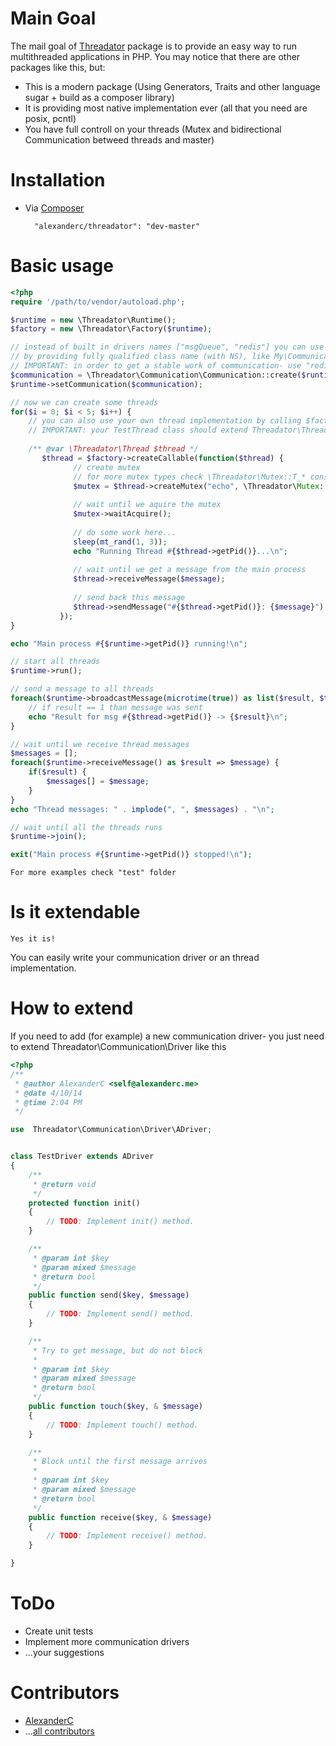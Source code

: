 # Main Goal
The mail goal of [Threadator](https://github.com/AlexanderC/Threadator) package is to provide an easy way to run multithreaded applications in PHP.
You may notice that there are other packages like this, but:

- This is a modern package (Using Generators, Traits and other language sugar + build as a composer library)
- It is providing most native implementation ever (all that you need are posix, pcntl)
- You have full controll on your threads (Mutex and bidirectional Communication betweed threads and master)

# Installation
- Via [Composer](https://getcomposer.org/)

		"alexanderc/threadator": "dev-master"

# Basic usage
```php
<?php
require '/path/to/vendor/autoload.php';

$runtime = new \Threadator\Runtime();
$factory = new \Threadator\Factory($runtime);

// instead of built in drivers names ["msgQueue", "redis"] you can use your own driver
// by providing fully qualified class name (with NS), like My\CommunicationDriver\TestDriver
// IMPORTANT: in order to get a stable work of communication- use "redis" instead of "msgQueue"
$communication = \Threadator\Communication\Communication::create($runtime, 'msgQueue' /* 'redis', ['127.0.0.1'] */ );
$runtime->setCommunication($communication);

// now we can create some threads
for($i = 0; $i < 5; $i++) {
	// you can also use your own thread implementation by calling $factory->create("You\\Thread\\Implementation\\TestThread");
	// IMPORTANT: your TestThread class should extend Threadator\Thread
	
    /** @var \Threadator\Thread $thread */
       $thread = $factory->createCallable(function($thread) {
              // create mutex
			  // for more mutex types check \Threadator\Mutex::T_* constants
              $mutex = $thread->createMutex("echo", \Threadator\Mutex::T_FUNCTION);
			  
			  // wait until we aquire the mutex
			  $mutex->waitAcquire();
			  
			  // do some work here...
			  sleep(mt_rand(1, 3));
			  echo "Running Thread #{$thread->getPid()}...\n";
			  
			  // wait until we get a message from the main process
              $thread->receiveMessage($message);
			  
			  // send back this message
              $thread->sendMessage("#{$thread->getPid()}: {$message}");
           });
}

echo "Main process #{$runtime->getPid()} running!\n";

// start all threads
$runtime->run();

// send a message to all threads
foreach($runtime->broadcastMessage(microtime(true)) as list($result, $thread)) {
	// if result == 1 than message was sent
    echo "Result for msg #{$thread->getPid()} -> {$result}\n";
}

// wait until we receive thread messages
$messages = [];
foreach($runtime->receiveMessage() as $result => $message) {
    if($result) {
        $messages[] = $message;
    }
}
echo "Thread messages: " . implode(", ", $messages) . "\n";

// wait until all the threads runs
$runtime->join();

exit("Main process #{$runtime->getPid()} stopped!\n");
```

	For more examples check "test" folder

# Is it extendable
	
	Yes it is!
	
You can easily write your communication driver or an thread implementation.

# How to extend
If you need to add (for example) a new communication driver- you just need to extend Threadator\Communication\Driver like this

```php
<?php
/**
 * @author AlexanderC <self@alexanderc.me>
 * @date 4/10/14
 * @time 2:04 PM
 */

use  Threadator\Communication\Driver\ADriver;


class TestDriver extends ADriver
{
    /**
     * @return void
     */
    protected function init()
    {
        // TODO: Implement init() method.
    }

    /**
     * @param int $key
     * @param mixed $message
     * @return bool
     */
    public function send($key, $message)
    {
        // TODO: Implement send() method.
    }

    /**
     * Try to get message, but do not block
     *
     * @param int $key
     * @param mixed $message
     * @return bool
     */
    public function touch($key, & $message)
    {
        // TODO: Implement touch() method.
    }

    /**
     * Block until the first message arrives
     *
     * @param int $key
     * @param mixed $message
     * @return bool
     */
    public function receive($key, & $message)
    {
        // TODO: Implement receive() method.
    }

} 	
```

# ToDo
- Create unit tests
- Implement more communication drivers
- ...your suggestions

# Contributors
- [AlexanderC](mailto:self@alexanderc.me)
- ...[all contributors](https://github.com/AlexanderC/Threadator/graphs/contributors)
